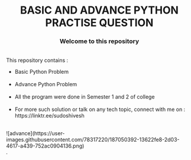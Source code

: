 <h1 align="center">BASIC AND ADVANCE PYTHON PRACTISE QUESTION</h1> 
<h3 align="center">Welcome to this repository</h3></br>
This repository contains : </br>

<ul>
<li> Basic Python Problem</li></br>
<li> Advance Python Problem</li></br>
<li> All the program were done in Semester 1 and 2 of college</li></br>
<li> For more such solution or talk on any tech topic, connect with me on : https://linktr.ee/sudoshivesh </li></br>
</ul>
![advance](https://user-images.githubusercontent.com/78317220/187050392-13622fe8-2d03-4617-a439-752ac0904136.png) </br>

<marquee width="60%" direction="right" height="100px">
Follow @mr_raazzput on  instagram and https://www.linkedin.com/in/sudoshivesh/ on linkedon for your queries.
</marquee>
